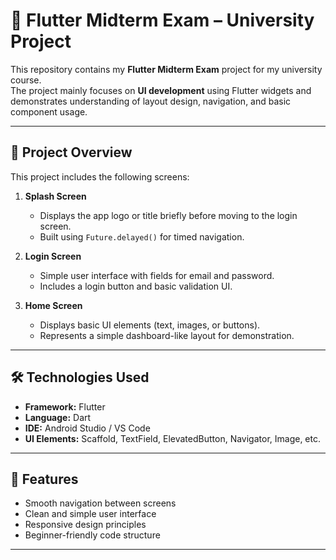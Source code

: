 # 🧭 Flutter Midterm Exam – University Project

This repository contains my **Flutter Midterm Exam** project for my university course.  
The project mainly focuses on **UI development** using Flutter widgets and demonstrates understanding of layout design, navigation, and basic component usage.

---

## 📱 Project Overview

This project includes the following screens:

1. **Splash Screen**  
   - Displays the app logo or title briefly before moving to the login screen.  
   - Built using `Future.delayed()` for timed navigation.

2. **Login Screen**  
   - Simple user interface with fields for email and password.  
   - Includes a login button and basic validation UI.  

3. **Home Screen**  
   - Displays basic UI elements (text, images, or buttons).  
   - Represents a simple dashboard-like layout for demonstration.

---

## 🛠️ Technologies Used

- **Framework:** Flutter  
- **Language:** Dart  
- **IDE:** Android Studio / VS Code  
- **UI Elements:** Scaffold, TextField, ElevatedButton, Navigator, Image, etc.  

---

## 🚀 Features

- Smooth navigation between screens  
- Clean and simple user interface  
- Responsive design principles  
- Beginner-friendly code structure  

---











